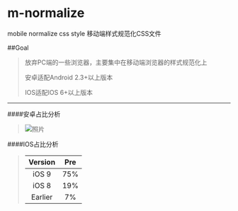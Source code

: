 # m-normalize
mobile normalize css style
移动端样式规范化CSS文件


##Goal
> 放弃PC端的一些浏览器，主要集中在移动端浏览器的样式规范化上
> 
> 安卓适配Android 2.3+以上版本
> 
> IOS适配IOS 6+以上版本
> 




******
####安卓占比分析
> ![照片](http://img1.mydrivers.com/img/20151106/s_be1314d40ba5409e8d0865df5dc20474.jpg "安卓")

####IOS占比分析
> | Version   | Pre    |
> |:---------:|:------:|
> | iOS 9     | 75%    |
> | iOS 8     | 19%    |
> | Earlier   | 7%     |